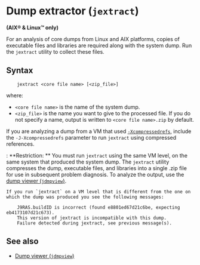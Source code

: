 <!--
* Copyright (c) 2017, 2018 IBM Corp. and others
*
* This program and the accompanying materials are made
* available under the terms of the Eclipse Public License 2.0
* which accompanies this distribution and is available at
* https://www.eclipse.org/legal/epl-2.0/ or the Apache
* License, Version 2.0 which accompanies this distribution and
* is available at https://www.apache.org/licenses/LICENSE-2.0.
*
* This Source Code may also be made available under the
* following Secondary Licenses when the conditions for such
* availability set forth in the Eclipse Public License, v. 2.0
* are satisfied: GNU General Public License, version 2 with
* the GNU Classpath Exception [1] and GNU General Public
* License, version 2 with the OpenJDK Assembly Exception [2].
*
* [1] https://www.gnu.org/software/classpath/license.html
* [2] http://openjdk.java.net/legal/assembly-exception.html
*
* SPDX-License-Identifier: EPL-2.0 OR Apache-2.0 OR GPL-2.0 WITH
* Classpath-exception-2.0 OR LicenseRef-GPL-2.0 WITH Assembly-exception
-->

# Dump extractor (`jextract`)

**(AIX&reg; & Linux&trade; only)**

For an analysis of core dumps from Linux and AIX platforms, copies of executable files and libraries are required along with the system dump. Run the `jextract` utility to collect these files.

## Syntax

        jextract <core file name> [<zip_file>]

where:

- `<core file name>` is the name of the system dump.
- `<zip_file>` is the name you want to give to the processed file. If you do not specify a name, output is written to `<core file name>.zip` by default.

If you are analyzing a dump from a VM that used [`-Xcompressedrefs`](xcompressedrefs.md), include the `-J-Xcompressedrefs` parameter to run `jextract` using compressed references.

: <i class="fa fa-exclamation-triangle"></i> **Restriction: ** You must run `jextract` using the same VM level, on the same system that produced the system dump. The `jextract` utility compresses the dump, executable files, and libraries into a single .zip file for use in subsequent problem diagnosis. To analyze the output, use the [dump viewer (`jdmpview`)](tool_jdmpview.md).

    If you run `jextract` on a VM level that is different from the one on which the dump was produced you see the following messages:

        J9RAS.buildID is incorrect (found e8801ed67d21c6be, expecting eb4173107d21c673).
        This version of jextract is incompatible with this dump.
        Failure detected during jextract, see previous message(s).

## See also

- [Dump viewer (`jdmpview`)](tool_jdmpview.md)




<!-- ==== END OF TOPIC ==== tool_jextract.md ==== -->